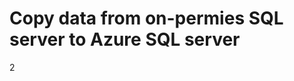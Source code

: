 Copy data from on-permies SQL server to Azure SQL server
========================================================

2

